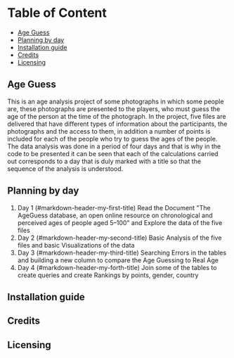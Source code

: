 Table of Content
================

  * [Age Guess](#age-guess)
  * [Planning by day](#planning-by-day)
  * [Installation guide](#installation-guide)
  * [Credits](#credits)
  * [Licensing](#licensing)


## Age Guess
This is an age analysis project of some photographs in which some people are, these photographs are presented to the players, who must guess the age of the person at the time of the photograph.
In the project, five files are delivered that have different types of information about the participants, the photographs and the access to them, in addition a number of points is included for each of the people who try to guess the ages of the people.
The data analysis was done in a period of four days and that is why in the code to be presented it can be seen that each of the calculations carried out corresponds to a day that is duly marked with a title so that the sequence of the analysis is understood.

## Planning by day

1. Day 1 (#markdown-header-my-first-title)
Read the Document "The AgeGuess database, an open online resource on chronological and perceived ages of people aged 5–100" and Explore the data of the five files
2. Day 2 (#markdown-header-my-second-title)
Basic Analysis of the five files and basic Visualizations of the data
3. Day 3 (#markdown-header-my-third-title)
Searching Errors in the tables and building a new column to compare the Age Guessing to Real Age 
4. Day 4 (#markdown-header-my-forth-title)
Join some of the tables to create queries and create Rankings by points, gender, country 

## Installation guide



## Credits



## Licensing


